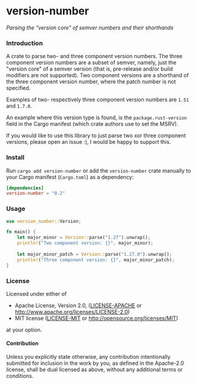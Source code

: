 # version-number

_Parsing the "version core" of semver numbers and their shorthands_

### Introduction

A crate to parse two- and three component version numbers. The three component version numbers are a subset of
semver, namely, just the "version core" of a semver version (that is, pre-release and/or build modifiers are not supported).
Two component versions are a shorthand of the three component version number, where the patch number is not specified.

Examples of two- respectively three component version numbers are `1.51` and `1.7.0`.

An example where this version type is found, is the `package.rust-version` field in the Cargo manifest (which crate authors use
to set the MSRV).

If you would like to use this library to just parse two xor three component versions, please open an issue :), I would be happy to
support this.

### Install

Run `cargo add version-number` or add the `version-number` crate manually to your Cargo manifest (`Cargo.toml`) as a dependency:

```toml
[dependencies]
version-number = "0.2"
```

### Usage

```rust
use version_number::Version;

fn main() {
    let major_minor = Version::parse("1.27").unwrap();
    println!("Two component version: {}", major_minor);
  
    let major_minor_patch = Version::parse("1.27.0").unwrap();
    println!("Three component version: {}", major_minor_patch);
}
```

### License
 
Licensed under either of

* Apache License, Version 2.0, ([LICENSE-APACHE](LICENSE-APACHE) or http://www.apache.org/licenses/LICENSE-2.0)
* MIT license ([LICENSE-MIT](LICENSE-MIT) or http://opensource.org/licenses/MIT)

at your option.

#### Contribution

Unless you explicitly state otherwise, any contribution intentionally
submitted for inclusion in the work by you, as defined in the Apache-2.0
license, shall be dual licensed as above, without any additional terms or
conditions.
